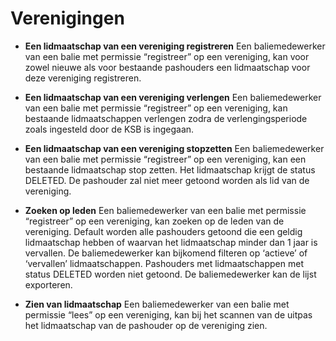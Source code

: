 ---
---

# Verenigingen

* __Een lidmaatschap van een vereniging registreren__
Een baliemedewerker van een balie met permissie “registreer” op een vereniging, kan voor zowel nieuwe als voor bestaande pashouders een lidmaatschap voor deze vereniging registreren.

* __Een lidmaatschap van een vereniging verlengen__
Een baliemedewerker van een balie met permissie “registreer” op een vereniging, kan bestaande lidmaatschappen verlengen zodra de verlengingsperiode zoals ingesteld door de KSB is ingegaan.

* __Een lidmaatschap van een vereniging stopzetten__
Een baliemedewerker van een balie met permissie “registreer” op een vereniging, kan een bestaande lidmaatschap stop zetten. Het lidmaatschap krijgt de status DELETED. De pashouder zal niet meer getoond worden als lid van de vereniging.

* __Zoeken op leden__
Een baliemedewerker van een balie met permissie “registreer” op een vereniging, kan zoeken op de leden van de vereniging. Default worden alle pashouders getoond die een geldig lidmaatschap hebben of waarvan het lidmaatschap minder dan 1 jaar is vervallen. De baliemedewerker kan bijkomend filteren op ‘actieve’ of ‘vervallen’ lidmaatschappen. Pashouders met lidmaatschappen met status DELETED worden niet getoond.
De baliemedewerker kan de lijst exporteren.

* __Zien van lidmaatschap__
Een baliemedewerker van een balie met permissie “lees” op een vereniging, kan bij het scannen van de uitpas het lidmaatschap van de pashouder op de vereniging zien.
